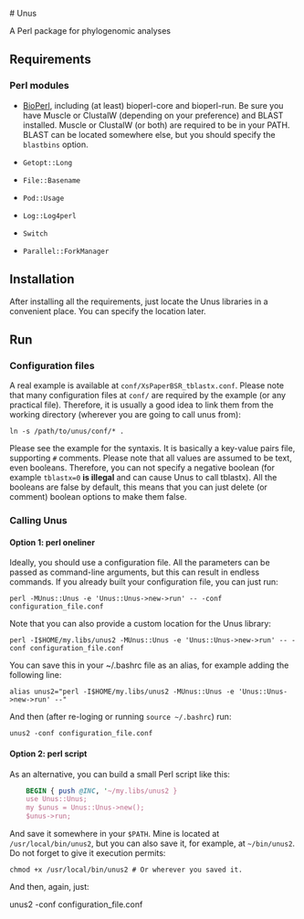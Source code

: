 # Unus

A Perl package for phylogenomic analyses

## Requirements

### Perl modules

*   [BioPerl](http://www.bioperl.org), including (at least) bioperl-core and bioperl-run.
    Be sure you have Muscle or ClustalW (depending on your preference) and BLAST installed.
    Muscle or ClustalW (or both) are required to be in your PATH.  BLAST can be located
    somewhere else, but you should specify the `blastbins` option.

*   `Getopt::Long`

*   `File::Basename`

*   `Pod::Usage`

*   `Log::Log4perl`

*   `Switch`

*   `Parallel::ForkManager`

## Installation

After installing all the requirements, just locate the Unus libraries in a convenient place.
You can specify the location later.

## Run

### Configuration files

A real example is available at `conf/XsPaperBSR_tblastx.conf`.  Please note that many configuration files
at `conf/` are required by the example (or any practical file).  Therefore, it is usually a good idea to
link them from the working directory (wherever you are going to call unus from):

    ln -s /path/to/unus/conf/* .

Please see the example for the syntaxis.  It is basically a key-value pairs file, supporting `#` comments.
Please note that all values are assumed to be text, even booleans.  Therefore, you can not specify a negative
boolean (for example `tblastx=0` **is illegal** and can cause Unus to call tblastx).  All the booleans are
false by default, this means that you can just delete (or comment) boolean options to make them false.

### Calling Unus

#### Option 1: perl oneliner

Ideally, you should use a configuration file.  All the parameters can be passed as command-line arguments,
but this can result in endless commands.  If you already built your configuration file, you can just run:

    perl -MUnus::Unus -e 'Unus::Unus->new->run' -- -conf configuration_file.conf

Note that you can also provide a custom location for the Unus library:

    perl -I$HOME/my.libs/unus2 -MUnus::Unus -e 'Unus::Unus->new->run' -- -conf configuration_file.conf

You can save this in your ~/.bashrc file as an alias, for example adding the following line:

    alias unus2="perl -I$HOME/my.libs/unus2 -MUnus::Unus -e 'Unus::Unus->new->run' --"

And then (after re-loging or running `source ~/.bashrc`) run:

    unus2 -conf configuration_file.conf

#### Option 2: perl script

As an alternative, you can build a small Perl script like this:

```perl
    BEGIN { push @INC, '~/my.libs/unus2 }
    use Unus::Unus;
    my $unus = Unus::Unus->new();
    $unus->run;
```

And save it somewhere in your `$PATH`.  Mine is located at `/usr/local/bin/unus2`, but you can also save it, for
example, at `~/bin/unus2`.  Do not forget to give it execution permits:

    chmod +x /usr/local/bin/unus2 # Or wherever you saved it.

And then, again, just:

   unus2 -conf configuration_file.conf


